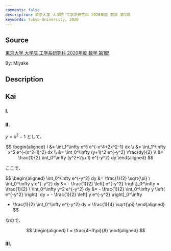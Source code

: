 ```yaml
---
comments: false
description: 東京大学 大学院 工学系研究科 2020年度 数学 第1問
keywords: Tokyo-University, 2020
---
```


## **Source**
[東京大学 大学院 工学系研究科 2020年度 数学 第1問](https://www.t.u-tokyo.ac.jp/soe/admission/general-past)

By: Miyake

## **Description**

## **Kai**
### I.

### II.
$y=x^2-1$ として、

$$
\begin{aligned}
I
&= \int_1^\infty x^5 e^{-x^4+2x^2-1} dx
\\
&= \int_1^\infty x^5 e^{-(x^2-1)^2} dx
\\
&= \int_0^\infty (y+1)^2 e^{-y^2} \frac{dy}{2}
\\
&= \frac{1}{2} \int_0^\infty (y^2+2y+1) e^{-y^2} dy
\end{aligned}
$$

ここで、

$$
\begin{aligned}
\int_0^\infty e^{-y^2} dy &= \frac{1}{2} \sqrt{\pi}
\\
\int_0^\infty y e^{-y^2} dy
&= - \frac{1}{2} \left[ e^{-y^2} \right]_0^\infty
= \frac{1}{2}
\\
\int_0^\infty y^2 e^{-y^2} dy
&= - \frac{1}{2} \int_0^\infty y \left( e^{-y^2} \right)' dy
= - \frac{1}{2} \left[ y e^{-y^2} \right]_0^\infty
+ \frac{1}{2} \int_0^\infty e^{-y^2} dy
= \frac{1}{4} \sqrt{\pi}
\end{aligned}
$$

なので、

$$
\begin{aligned}
I = \frac{4+3\pi}{8}
\end{aligned}
$$

### III.